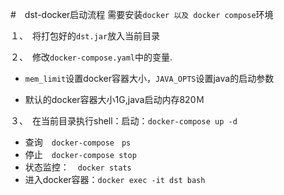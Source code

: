 
#　dst-docker启动流程
需要安装```docker 以及 docker compose```环境

１、　将打包好的```dst.jar```放入当前目录

２、　修改```docker-compose.yaml```中的变量.

* ```mem_limit```设置docker容器大小，```JAVA_OPTS```设置java的启动参数

* 默认的docker容器大小1G,java启动内存820Ｍ

３、　在当前目录执行shell：启动：```docker-compose up -d```
* 查询　```docker-compose　ps``` 
* 停止　```docker-compose stop```
* 状态监控：　```docker stats```
* 进入docker容器：```docker exec -it dst bash```
